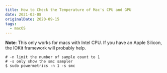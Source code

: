 ```yaml
---
title: How to Check the Temperature of Mac's CPU and GPU
date: 2021-03-08
originalDate: 2020-09-15
tags:
  - macOS
---
```


**Note**: This only works for macs with Intel CPU. If you have an Apple Silicon, the IOKit framework will probably help.

```shell
# -n limit the number of sample count to 1
# -s only show the smc sampler
$ sudo powermetrics -n 1 -s smc
```
